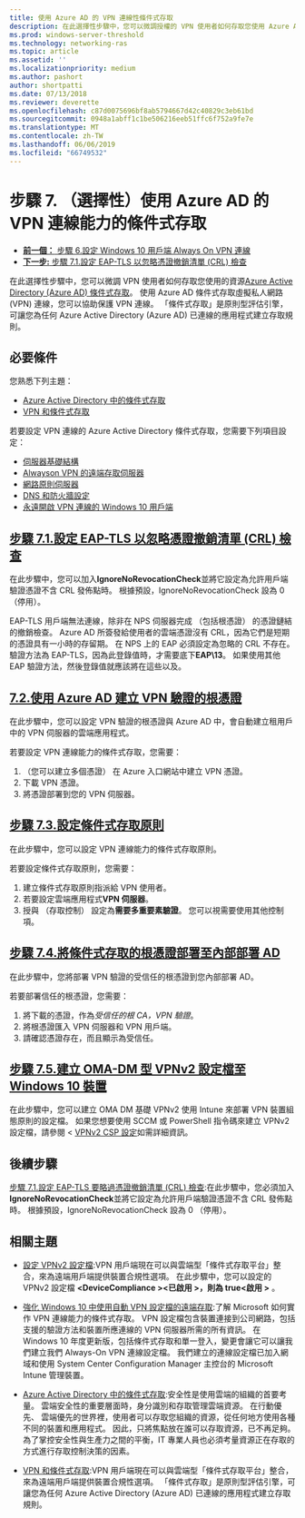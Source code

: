 ```yaml
---
title: 使用 Azure AD 的 VPN 連線性條件式存取
description: 在此選擇性步驟中，您可以微調授權的 VPN 使用者如何存取您使用 Azure Active Directory (Azure AD) 條件式存取的資源。
ms.prod: windows-server-threshold
ms.technology: networking-ras
ms.topic: article
ms.assetid: ''
ms.localizationpriority: medium
ms.author: pashort
author: shortpatti
ms.date: 07/13/2018
ms.reviewer: deverette
ms.openlocfilehash: c87d0075696bf8ab5794667d42c40829c3eb61bd
ms.sourcegitcommit: 0948a1abff1c1be506216eeb51ffc6f752a9fe7e
ms.translationtype: MT
ms.contentlocale: zh-TW
ms.lasthandoff: 06/06/2019
ms.locfileid: "66749532"
---
```

# <a name="step-7-optional-conditional-access-for-vpn-connectivity-using-azure-ad"></a>步驟 7. （選擇性）使用 Azure AD 的 VPN 連線能力的條件式存取

- [**前一個：** 步驟 6.設定 Windows 10 用戶端 Always On VPN 連線](always-on-vpn/deploy/vpn-deploy-client-vpn-connections.md)
- [**下一步:** 步驟 7.1.設定 EAP-TLS 以忽略憑證撤銷清單 (CRL) 檢查](vpn-config-eap-tls-to-ignore-crl-checking.md)

在此選擇性步驟中，您可以微調 VPN 使用者如何存取您使用的資源[Azure Active Directory (Azure AD) 條件式存取](https://docs.microsoft.com/azure/active-directory/active-directory-conditional-access-azure-portal)。 使用 Azure AD 條件式存取虛擬私人網路 (VPN) 連線，您可以協助保護 VPN 連線。 「條件式存取」是原則型評估引擎，可讓您為任何 Azure Active Directory (Azure AD) 已連線的應用程式建立存取規則。 

## <a name="prerequisites"></a>必要條件

您熟悉下列主題：
- [Azure Active Directory 中的條件式存取](https://docs.microsoft.com/azure/active-directory/active-directory-conditional-access-azure-portal)
- [VPN 和條件式存取](https://docs.microsoft.com/windows/access-protection/vpn/vpn-conditional-access)

若要設定 VPN 連線的 Azure Active Directory 條件式存取，您需要下列項目設定：
- [伺服器基礎結構](always-on-vpn/deploy/vpn-deploy-server-infrastructure.md)
- [Alwayson VPN 的遠端存取伺服器](always-on-vpn/deploy/vpn-deploy-ras.md)
- [網路原則伺服器](always-on-vpn/deploy/vpn-deploy-nps.md)
- [DNS 和防火牆設定](always-on-vpn/deploy/vpn-deploy-dns-firewall.md)
- [永遠開啟 VPN 連線的 Windows 10 用戶端](always-on-vpn/deploy/vpn-deploy-client-vpn-connections.md)

## <a name="step-71-configure-eap-tls-to-ignore-certificate-revocation-list-crl-checkingvpn-config-eap-tls-to-ignore-crl-checkingmd"></a>[步驟 7.1.設定 EAP-TLS 以忽略憑證撤銷清單 (CRL) 檢查](vpn-config-eap-tls-to-ignore-crl-checking.md)

在此步驟中，您可以加入**IgnoreNoRevocationCheck**並將它設定為允許用戶端驗證憑證不含 CRL 發佈點時。 根據預設，IgnoreNoRevocationCheck 設為 0 （停用）。

EAP-TLS 用戶端無法連線，除非在 NPS 伺服器完成 （包括根憑證） 的憑證鏈結的撤銷檢查。 Azure AD 所簽發給使用者的雲端憑證沒有 CRL，因為它們是短期的憑證具有一小時的存留期。 在 NPS 上的 EAP 必須設定為忽略的 CRL 不存在。 驗證方法為 EAP-TLS，因為此登錄值時，才需要底下**EAP\13**。 如果使用其他 EAP 驗證方法，然後登錄值就應該將在這些以及。

## <a name="step-72-create-root-certificates-for-vpn-authentication-with-azure-advpn-create-root-cert-for-vpn-auth-azure-admd"></a>[ 7.2.使用 Azure AD 建立 VPN 驗證的根憑證](vpn-create-root-cert-for-vpn-auth-azure-ad.md)

在此步驟中，您可以設定 VPN 驗證的根憑證與 Azure AD 中，會自動建立租用戶中的 VPN 伺服器的雲端應用程式。  

若要設定 VPN 連線能力的條件式存取，您需要：
1. （您可以建立多個憑證） 在 Azure 入口網站中建立 VPN 憑證。
2. 下載 VPN 憑證。
3. 將憑證部署到您的 VPN 伺服器。

## <a name="step-73-configure-the-conditional-access-policyvpn-config-conditional-access-policymd"></a>[步驟 7.3.設定條件式存取原則](vpn-config-conditional-access-policy.md)

在此步驟中，您可以設定 VPN 連線能力的條件式存取原則。

若要設定條件式存取原則，您需要：

1. 建立條件式存取原則指派給 VPN 使用者。
2. 若要設定雲端應用程式**VPN 伺服器**。
3. 授與 （存取控制） 設定為**需要多重要素驗證**。  您可以視需要使用其他控制項。

## <a name="step-74-deploy-conditional-access-root-certificates-to-on-premises-advpn-deploy-cond-access-root-cert-to-on-premise-admd"></a>[步驟 7.4.將條件式存取的根憑證部署至內部部署 AD](vpn-deploy-cond-access-root-cert-to-on-premise-ad.md)

在此步驟中，您將部署 VPN 驗證的受信任的根憑證到您內部部署 AD。

若要部署信任的根憑證，您需要：
1. 將下載的憑證，作為*受信任的根 CA，VPN 驗證*。
2. 將根憑證匯入 VPN 伺服器和 VPN 用戶端。
3. 請確認憑證存在，而且顯示為受信任。

## <a name="step-75-create-oma-dm-based-vpnv2-profiles-to-windows-10-devicesvpn-create-oma-dm-based-vpnv2-profilesmd"></a>[步驟 7.5.建立 OMA-DM 型 VPNv2 設定檔至 Windows 10 裝置](vpn-create-oma-dm-based-vpnv2-profiles.md)

在此步驟中，您可以建立 OMA DM 基礎 VPNv2 使用 Intune 來部署 VPN 裝置組態原則的設定檔。 如果您想要使用 SCCM 或 PowerShell 指令碼來建立 VPNv2 設定檔，請參閱 < [VPNv2 CSP 設定](https://docs.microsoft.com/windows/client-management/mdm/vpnv2-csp)如需詳細資訊。 

## <a name="next-steps"></a>後續步驟

[步驟 7.1.設定 EAP-TLS 要略過憑證撤銷清單 (CRL) 檢查](vpn-config-eap-tls-to-ignore-crl-checking.md):在此步驟中，您必須加入**IgnoreNoRevocationCheck**並將它設定為允許用戶端驗證憑證不含 CRL 發佈點時。 根據預設，IgnoreNoRevocationCheck 設為 0 （停用）。

## <a name="related-topics"></a>相關主題

- [設定 VPNv2 設定檔](https://docs.microsoft.com/windows/access-protection/vpn/vpn-conditional-access):VPN 用戶端現在可以與雲端型「條件式存取平台」整合，來為遠端用戶端提供裝置合規性選項。 在此步驟中，您可以設定的 VPNv2 設定檔 **\<DeviceCompliance >\<已啟用 >，則為 true\<啟用 >** 。 

- [強化 Windows 10 中使用自動 VPN 設定檔的遠端存取](https://www.microsoft.com/itshowcase/Article/Content/894/Enhancing-remote-access-in-Windows-10-with-an-automatic-VPN-profile):了解 Microsoft 如何實作 VPN 連線能力的條件式存取。 VPN 設定檔包含裝置連接到公司網路，包括支援的驗證方法和裝置所應連線的 VPN 伺服器所需的所有資訊。 在 Windows 10 年度更新版，包括條件式存取和單一登入，變更會讓它可以讓我們建立我們 Always-On VPN 連線設定檔。 我們建立的連線設定檔已加入網域和使用 System Center Configuration Manager 主控台的 Microsoft Intune 管理裝置。

- [Azure Active Directory 中的條件式存取](https://docs.microsoft.com/azure/active-directory/active-directory-conditional-access-azure-portal):安全性是使用雲端的組織的首要考量。 雲端安全性的重要層面時，身分識別和存取管理雲端資源。 在行動優先、 雲端優先的世界裡，使用者可以存取您組織的資源，從任何地方使用各種不同的裝置和應用程式。 因此，只將焦點放在誰可以存取資源，已不再足夠。 為了掌控安全性與生產力之間的平衡，IT 專業人員也必須考量資源正在存取的方式進行存取控制決策的因素。

- [VPN 和條件式存取](https://docs.microsoft.com/windows/access-protection/vpn/vpn-conditional-access):VPN 用戶端現在可以與雲端型「條件式存取平台」整合，來為遠端用戶端提供裝置合規性選項。 「條件式存取」是原則型評估引擎，可讓您為任何 Azure Active Directory (Azure AD) 已連線的應用程式建立存取規則。
